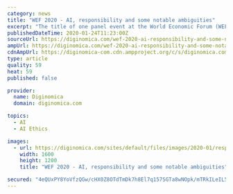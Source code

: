 ```yaml
---
category: news
title: "WEF 2020 - AI, responsibility and some notable ambiguities"
excerpt: "The title of one panel event at the World Economic Forum (WEF) gathering in Davos this week - ‘How to Implement Responsible AI' - was notable for two things. Firstly, omitting the word ‘ethical’ when ethics has long been the focus of such discussions; and secondly, for being ambiguous. Was the WEF suggesting that AI should itself ..."
publishedDateTime: 2020-01-24T11:23:00Z
sourceUrl: https://diginomica.com/wef-2020-ai-responsibility-and-some-notable-ambiguities
ampUrl: https://diginomica.com/wef-2020-ai-responsibility-and-some-notable-ambiguities?amp
cdnAmpUrl: https://diginomica-com.cdn.ampproject.org/c/s/diginomica.com/wef-2020-ai-responsibility-and-some-notable-ambiguities?amp
type: article
quality: 59
heat: 59
published: false

provider:
  name: Diginomica
  domain: diginomica.com

topics:
  - AI
  - AI Ethics

images:
  - url: https://diginomica.com/sites/default/files/images/2020-01/responsibility-1540041.jpg
    width: 1600
    height: 1200
    title: "WEF 2020 - AI, responsibility and some notable ambiguities"

secured: "4eQUxPY8YoVfzQGw/cHX0Z8OTdTmDk7h8El7q157SGTa8wNOpk/mTRkILeIL5s8/LFcieOCKWO3RAsXAXRZG81ZkykY3kbdAjF7vpCSB9+dwUwfkgf2dd6XVnNEvTz0Ruc3THZbyZo8+lszOY8IDoTwNfgRwVqFZv13u9uyC4kosPCMPWptEsofOtdRQIQN0oOvklIlXLyRLOinivWmXfhjEeEUStlA5v5WH3PwM2AO+VuMGz39C8vGhLNd/Su1y/FK8FGCJG08xH3noBpxP4Ety2teWGua+S0dLuSFQiYZqp9H4Gsvb8OhQIPfxBH1z;qZrpORVXvioFJoRe2wgWUQ=="
---
```


